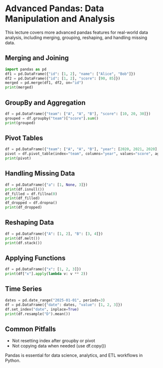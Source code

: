# Advanced Pandas: Data Manipulation and Analysis

This lecture covers more advanced pandas features for real-world data analysis, including merging, grouping, reshaping, and handling missing data.

## Merging and Joining

```python
import pandas as pd
df1 = pd.DataFrame({"id": [1, 2], "name": ["Alice", "Bob"]})
df2 = pd.DataFrame({"id": [1, 2], "score": [90, 85]})
merged = pd.merge(df1, df2, on="id")
print(merged)
```

## GroupBy and Aggregation

```python
df = pd.DataFrame({"team": ["A", "A", "B"], "score": [10, 20, 30]})
grouped = df.groupby("team")["score"].sum()
print(grouped)
```

## Pivot Tables

```python
df = pd.DataFrame({"team": ["A", "A", "B"], "year": [2020, 2021, 2020], "score": [10, 20, 30]})
pivot = df.pivot_table(index="team", columns="year", values="score", aggfunc="sum")
print(pivot)
```

## Handling Missing Data

```python
df = pd.DataFrame({"a": [1, None, 3]})
print(df.isnull())
df_filled = df.fillna(0)
print(df_filled)
df_dropped = df.dropna()
print(df_dropped)
```

## Reshaping Data

```python
df = pd.DataFrame({"A": [1, 2], "B": [3, 4]})
print(df.melt())
print(df.stack())
```

## Applying Functions

```python
df = pd.DataFrame({"x": [1, 2, 3]})
print(df["x"].apply(lambda v: v ** 2))
```

## Time Series

```python
dates = pd.date_range("2025-01-01", periods=3)
df = pd.DataFrame({"date": dates, "value": [1, 2, 3]})
df.set_index("date", inplace=True)
print(df.resample("D").mean())
```

## Common Pitfalls

- Not resetting index after groupby or pivot
- Not copying data when needed (use df.copy())

Pandas is essential for data science, analytics, and ETL workflows in Python.
